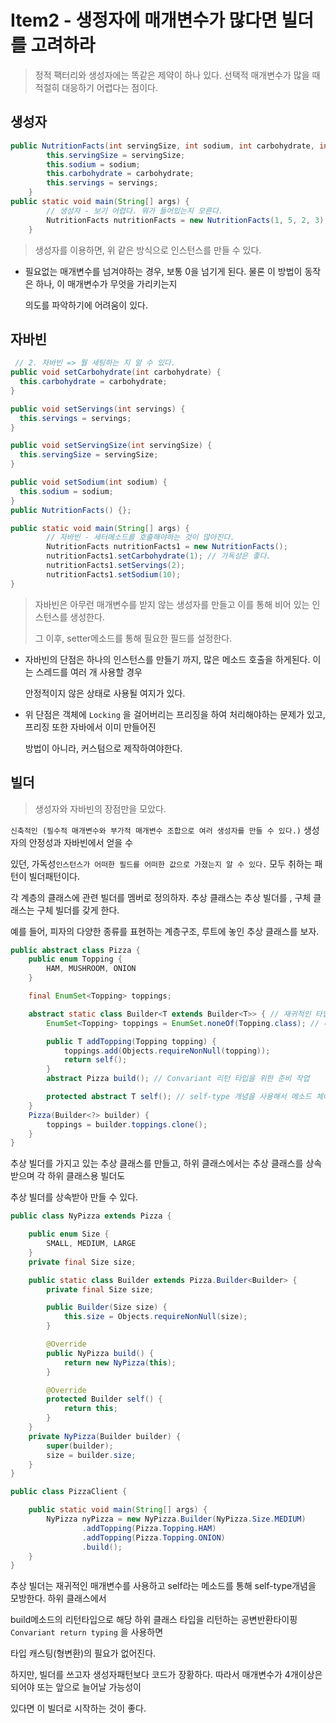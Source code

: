 # Item2 - 생정자에 매개변수가 많다면 빌더를 고려하라

> 정적 팩터리와 생성자에는 똑같은 제약이 하나 있다. 선택적 매개변수가 많을 때 적절히 대응하기 어렵다는 점이다.



## 생성자

~~~java
public NutritionFacts(int servingSize, int sodium, int carbohydrate, int servings) {
        this.servingSize = servingSize;
        this.sodium = sodium;
        this.carbohydrate = carbohydrate;
        this.servings = servings;
    }
public static void main(String[] args) {
        // 생성자 - 보기 어렵다. 뭐가 들어있는지 모른다.
        NutritionFacts nutritionFacts = new NutritionFacts(1, 5, 2, 3);
    }
~~~

> 생성자를 이용하면, 위 같은 방식으로 인스턴스를 만들 수 있다.

- 필요없는 매개변수를 넘겨야하는 경우, 보통 0을 넘기게 된다. 물론 이 방법이 동작은 하나, 이 매개변수가 무엇을 가리키는지

  의도를 파악하기에 어려움이 있다.

  

## 자바빈

~~~java
 // 2. 자바빈 => 뭘 세팅하는 지 알 수 있다.
public void setCarbohydrate(int carbohydrate) {
  this.carbohydrate = carbohydrate;
}

public void setServings(int servings) {
  this.servings = servings;
}

public void setServingSize(int servingSize) {
  this.servingSize = servingSize;
}

public void setSodium(int sodium) {
  this.sodium = sodium;
}
public NutritionFacts() {};

public static void main(String[] args) {
        // 자바빈 - 세터메소드를 호출해야하는 것이 많아진다.
        NutritionFacts nutritionFacts1 = new NutritionFacts();
        nutritionFacts1.setCarbohydrate(1); // 가독성은 좋다.
        nutritionFacts1.setServings(2);
        nutritionFacts1.setSodium(10);
}
~~~

> 자바빈은 아무런 매개변수를 받지 않는 생성자를 만들고 이를 통해 비어 있는 인스턴스를 생성한다. 
>
> 그 이후, setter메소드를 통해 필요한 필드를 설정한다.

- 자바빈의 단점은 하나의 인스턴스를 만들기 까지, 많은 메소드 호출을 하게된다. 이는 스레드를 여러 개 사용할 경우

  안정적이지 않은 상태로 사용될 여지가 있다. 

- 위 단점은 객체에 `Locking` 을 걸어버리는 프리징을 하여 처리해야하는 문제가 있고, 프리징 또한 자바에서 이미 만들어진

  방법이 아니라, 커스텀으로 제작하여야한다.



## 빌더

> 생성자와 자바빈의 장점만을 모았다.

`신축적인 (필수적 매개변수와 부가적 매개변수 조합으로 여러 생성자를 만들 수 있다.)` 생성자의 안정성과 자바빈에서 얻을 수

있던, 가독성`인스턴스가 어떠한 필드를 어떠한 값으로 가졌는지 알 수 있다.` 모두 취하는 패턴이 빌더패턴이다.



각 계층의 클래스에 관련 빌더를 멤버로 정의하자. 추상 클래스는 추상 빌더를 , 구체 클래스는 구체 빌더를 갖게 한다.

예를 들어, 피자의 다양한 종류를 표현하는 계층구조, 루트에 놓인 추상 클래스를 보자.

~~~java
public abstract class Pizza {
    public enum Topping {
        HAM, MUSHROOM, ONION
    }

    final EnumSet<Topping> toppings;

    abstract static class Builder<T extends Builder<T>> { // 재귀적인 타입 매개변수
        EnumSet<Topping> toppings = EnumSet.noneOf(Topping.class); // 비어있는 enumSet

        public T addTopping(Topping topping) {
            toppings.add(Objects.requireNonNull(topping));
            return self();
        }
        abstract Pizza build(); // Convariant 리턴 타입을 위한 준비 작업

        protected abstract T self(); // self-type 개념을 사용해서 메소드 체이닝이 가능케함.
    }
    Pizza(Builder<?> builder) {
        toppings = builder.toppings.clone();
    }
}

~~~

추상 빌더를 가지고 있는 추상 클래스를 만들고, 하위 클래스에서는 추상 클래스를 상속받으며 각 하위 클래스용 빌더도

추상 빌더를 상속받아 만들 수 있다.

~~~java
public class NyPizza extends Pizza {

    public enum Size {
        SMALL, MEDIUM, LARGE
    }
    private final Size size;

    public static class Builder extends Pizza.Builder<Builder> {
        private final Size size;

        public Builder(Size size) {
            this.size = Objects.requireNonNull(size);
        }

        @Override
        public NyPizza build() {
            return new NyPizza(this);
        }

        @Override
        protected Builder self() {
            return this;
        }
    }
    private NyPizza(Builder builder) {
        super(builder);
        size = builder.size;
    }
}

~~~

~~~java
public class PizzaClient {

    public static void main(String[] args) {
        NyPizza nyPizza = new NyPizza.Builder(NyPizza.Size.MEDIUM)
                .addTopping(Pizza.Topping.HAM)
                .addTopping(Pizza.Topping.ONION)
                .build();
    }
}
~~~

추상 빌더는 재귀적인 매개변수를 사용하고 self라는 메소드를 통해 self-type개념을 모방한다. 하위 클래스에서

build메소드의 리턴타입으로 해당 하위 클래스 타입을 리턴하는 공변반환타이핑`Convariant return typing` 을 사용하면

타입 캐스팅(형변환)의 필요가 없어진다.

하지만, 빌더를 쓰고자 생성자패턴보다 코드가 장황하다. 따라서 매개변수가 4개이상은 되어야 또는 앞으로 늘어날 가능성이 

있다면 이 빌더로 시작하는 것이 좋다.























